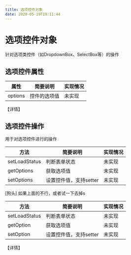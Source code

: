 ```yaml
---
title: 选项控件对象
date: 2020-05-19T19:11:44
---
```


# 选项控件对象

针对选项类控件（如DropdownBox、SelectBox等）的操作

## 选项控件属性

|属性|简要说明|实现情况|
|---|---|---|
|options|控件的选项值|未实现|

【详情】

## 选项控件操作

用于对选项控件进行的操作

|方法|简要说明|实现情况|
|---|---|---|
|setLoadStatus|判断表单状态|未实现|
|getOptions|获取选项值|未实现|
|setOptions|设置控件值，支持setter|未实现|

\[狗头\] 如果上面的不行，或者试一下去掉s

|方法|简要说明|实现情况|
|---|---|---|
|setLoadStatus|判断表单状态|未实现|
|getOption|获取选项值|未实现|
|setOption|设置控件值，支持setter|未实现|

【详情】